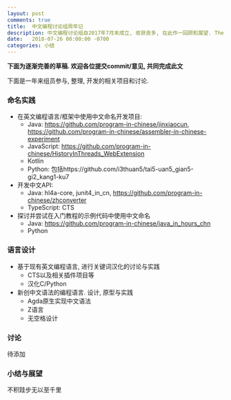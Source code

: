 ```yaml
---
layout: post
comments: true
title:  中文编程讨论组周年记
description: 中文编程讨论组自2017年7月末成立, 收获良多, 在此作一回顾和展望. The "Programming in Chinese" discussion group is one year old. Happy birthday to ourselves. Looking forward to more success in the future.
date:   2018-07-26 00:00:00 -0700
categories: 小结
---
```


**下面为逐渐完善的草稿. 欢迎各位提交commit/意见, 共同完成此文**

下面是一年来组员参与, 整理, 开发的相关项目和讨论.

### 命名实践

- 在英文编程语言/框架中使用中文命名开发项目:
  - Java: https://github.com/program-in-chinese/jinxiaocun, https://github.com/program-in-chinese/assembler-in-chinese-experiment
  - JavaScript: https://github.com/program-in-chinese/HistoryInThreads_WebExtension
  - Kotlin
  - Python: 包括https://github.com/i3thuan5/tai5-uan5_gian5-gi2_kang1-ku7
- 开发中文API:
  - Java: hl4a-core, junit4_in_cn, https://github.com/program-in-chinese/zhconverter
  - TypeScript: CTS
- 探讨并尝试在入门教程的示例代码中使用中文命名
  - Java: https://github.com/program-in-chinese/java_in_hours_chn
  - Python

### 语言设计

- 基于现有英文编程语言, 进行关键词汉化的讨论与实践
  - CTS以及相关插件项目等
  - 汉化C/Python
- 新创中文语法的编程语言. 设计, 原型与实践
  - Agda原生实现中文语法
  - Z语言
  - 无空格设计

### 讨论

待添加

### 小结与展望

不积跬步无以至千里
